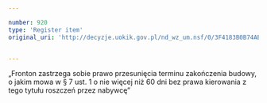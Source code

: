 ```yaml
---

number: 920
type: 'Register item'
original_uri: 'http://decyzje.uokik.gov.pl/nd_wz_um.nsf/0/3F4183B0B74AB746C12572DD00329744?OpenDocument'


---
```


„Fronton zastrzega sobie prawo przesunięcia terminu zakończenia budowy, o jakim mowa w § 7 ust. 1 o nie więcej niż 60 dni bez prawa kierowania z tego tytułu roszczeń przez nabywcę”
